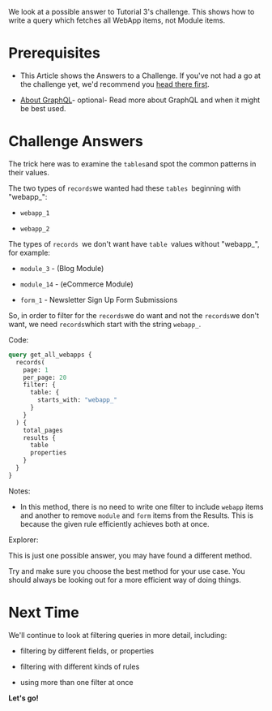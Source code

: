 
We look at a possible answer to Tutorial 3's challenge. This shows how to write a query which fetches all WebApp items, not Module items.

# Prerequisites

*   This Article shows the Answers to a Challenge. If you've not had a go at the challenge yet, we'd recommend you [head there first](https://developers.siteglide.com/tutorial-3-filtering-the-results).

*   [About GraphQL](https://developers.siteglide.com/about-graphql)- optional- Read more about GraphQL and when it might be best used.

# Challenge Answers

The trick here was to examine the `tables`and spot the common patterns in their values. 

The two types of `records`we wanted had these `tables `beginning with "webapp\_":

*   `webapp_1`

*   `webapp_2`

The types of `records `we don't want have `table `values without "webapp\_", for example:

*   `module_3` - (Blog Module)

*   `module_14` - (eCommerce Module)

*   `form_1` - Newsletter Sign Up Form Submissions

So, in order to filter for the `records`we do want and not the `records`we don't want, we need `records`which start with the string `webapp_`. 

Code:

```graphql
query get_all_webapps {
  records(
    page: 1
    per_page: 20
    filter: {
      table: {
        starts_with: "webapp_"
      }
    }
  ) {
    total_pages
    results {
      table
      properties
    }
  }
}
```

Notes:

*   In this method, there is no need to write one filter to include `webapp` items and another to remove `module` and `form` items from the Results. This is because the given rule efficiently achieves both at once.

Explorer:

<!-- ![](https://downloads.intercomcdn.com/i/o/206709413/5f5a3592d2e2a3911903ec4f/image.png) -->

This is just one possible answer, you may have found a different method. 

Try and make sure you choose the best method for your use case. You should always be looking out for a more efficient way of doing things.

# Next Time

We'll continue to look at filtering queries in more detail, including:

*   filtering by different fields, or properties

*   filtering with different kinds of rules

*   using more than one filter at once

**Let's go!**
